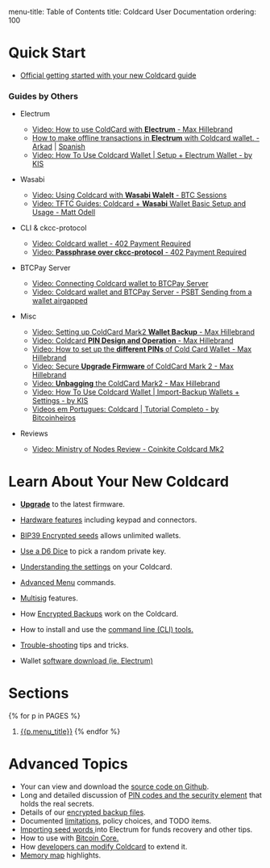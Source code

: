 menu-title: Table of Contents
title: Coldcard User Documentation
ordering: 100

# Quick Start

- [Official getting started with your new Coldcard guide](quick)

### Guides by Others

- Electrum
	- [Video: How to use ColdCard with **Electrum** - Max Hillebrand](https://www.youtube.com/watch?v=9A0cS2wwMI0)
	- [How to make offline transactions in **Electrum** with Coldcard wallet. - Arkad](https://medium.com/@Multicripto/how-to-make-offline-transactions-in-electrum-with-coldcard-wallet-838f84df379a) | [Spanish](https://medium.com/@Multicripto/c%C3%B3mo-hacer-transacciones-offline-con-coldcard-wallet-a-trav%C3%A9s-de-electrum-b2eeb847e4b2)
	- [Video: How To Use Coldcard Wallet | Setup + Electrum Wallet - by KIS](https://www.youtube.com/watch?v=_6mgLnTxPUs)


- Wasabi
    - [Video: Using Coldcard with **Wasabi Walelt** - BTC Sessions](https://www.youtube.com/watch?v=kocEpndQcsg)
	- [Video: TFTC Guides: Coldcard + **Wasabi** Wallet Basic Setup and Usage - Matt Odell](https://www.youtube.com/watch?v=sM2uhyROpAQ)


- CLI & ckcc-protocol
	- [Video: Coldcard wallet - 402 Payment Required](https://www.youtube.com/watch?v=f8dBNrlwJ0k)
	- [Video: **Passphrase over ckcc-protocol** - 402 Payment Required](https://www.youtube.com/watch?v=zP1VV0AB5Os)

- BTCPay Server
	- [Video: Connecting Coldcard wallet to BTCPay Server](https://www.youtube.com/watch?v=N0eVwdP_7EQ)
	- [Video: Coldcard wallet and BTCPay Server - PSBT Sending from a wallet airgapped](https://www.youtube.com/watch?v=oK0h-76Giaw)

- Misc
	- [Video: Setting up ColdCard Mark2 **Wallet Backup** - Max Hillebrand](https://www.youtube.com/watch?v=w6MvnUu2GBo)
	- [Video: Coldcard **PIN Design and Operation** - Max Hillebrand](https://www.youtube.com/watch?v=iuiOqqZ8eeU) 
	- [Video: How to set up the **different PINs** of Cold Card Wallet - Max Hillebrand](https://www.youtube.com/watch?v=hk1Lq2Rp2KM) 
	- [Video: Secure **Upgrade Firmware** of ColdCard Mark 2 - Max Hillebrand](https://www.youtube.com/watch?v=JCZzugnfQPs) 
	- [Video: **Unbagging** the ColdCard Mark2 - Max Hillebrand](https://www.youtube.com/watch?v=5FwOOTYH7Uw) 
	- [Video: How To Use Coldcard Wallet | Import-Backup Wallets + Settings - by KIS](https://www.youtube.com/watch?v=M3miU_xp-IY)
	- [Videos em Portugues: Coldcard | Tutorial Completo - by Bitcoinheiros](https://www.youtube.com/watch?v=jutQyA0X_Sc&list=PLgcVYwONyxmgyS3fAPkLCyejKEDQJWRLd)

- Reviews
	- [Video: Ministry of Nodes Review - Coinkite Coldcard Mk2](https://www.youtube.com/watch?v=eXInjdY9AM8)

# Learn About Your New Coldcard

- [**Upgrade**](upgrade) to the latest firmware.

- [Hardware features](hardware) including keypad and connectors.

- [BIP39 Encrypted seeds](passphrase) allows unlimited wallets.

- [Use a D6 Dice](import#dice-rolls) to pick a random private key.

- [Understanding the settings](settings) on your Coldcard.

- [Advanced Menu](advanced) commands.

- [Multisig](multisig) features.

- How [Encrypted Backups](backups) work on the Coldcard.

- How to install and use the [command line (CLI) tools.](cli)

- [Trouble-shooting](trouble) tips and tricks.

- Wallet [software download (ie. Electrum)](downloads)


# Sections

{% for p in PAGES %}
1. [{{p.menu_title}}]({{p.path}})
{% endfor %}

# Advanced Topics

- Your can view and download the [source code on Github](https://github.com/coldcard/firmware).
- Long and detailed discussion of 
  [PIN codes and the security element]({{DOCS}}/pin-entry.md) that holds the real secrets.
- Details of our [encrypted backup files]({{DOCS}}/backup-files.md).
- Documented [limitations]({{DOCS}}/limitations.md), policy choices, and TODO items.
- [Importing seed words ]({{DOCS}}/electrum-usage.md) into Electrum for funds recovery and other tips.
- How to use with [Bitcoin Core.]({{DOCS}}/bitcoin-core-usage.md) 
- How [developers can modify Coldcard]({{DOCS}}/dev-access.md) to extend it.
- [Memory map]({{DOCS}}/memory-map.md)  highlights.


